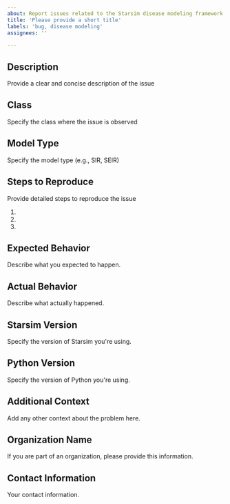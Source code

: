 ```yaml
---
about: Report issues related to the Starsim disease modeling framework
title: 'Please provide a short title'
labels: 'bug, disease modeling'
assignees: ''

---
```


## Description
Provide a clear and concise description of the issue

## Class
Specify the class where the issue is observed

## Model Type
Specify the model type (e.g., SIR, SEIR)

## Steps to Reproduce
Provide detailed steps to reproduce the issue

1.
2.
3.

## Expected Behavior
Describe what you expected to happen. 

## Actual Behavior
 Describe what actually happened.

## Starsim Version
 Specify the version of Starsim you're using.

## Python Version
 Specify the version of Python you're using. 

## Additional Context
 Add any other context about the problem here. 

## Organization Name
If you are part of an organization, please provide this information.

## Contact Information
Your contact information.
